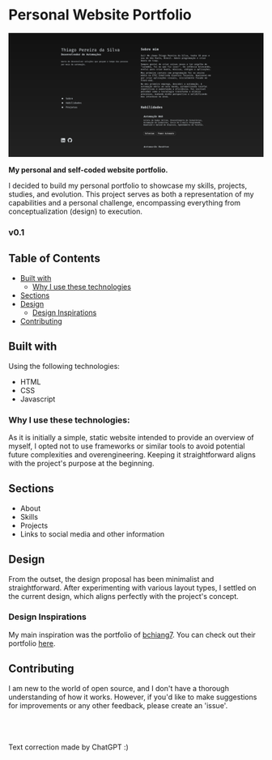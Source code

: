 # Personal Website Portfolio

<img alt="home page image" src="assets/page-picture-example.png">

**My personal and self-coded website portfolio.**

I decided to build my personal portfolio to showcase my skills, projects, studies, and evolution. This project serves as both a representation of my capabilities and a personal challenge, encompassing everything from conceptualization (design) to execution.

### v0.1

## Table of Contents
- [Built with](#built-with)
  - [Why I use these technologies](#why-i-use-these-technologies)
- [Sections](#sections)
- [Design](#design)
  - [Design Inspirations](#design-inspirations)
- [Contributing](#contributing)

## Built with
Using the following technologies:

- HTML
- CSS
- Javascript

### Why I use these technologies:
As it is initially a simple, static website intended to provide an overview of myself, I opted not to use frameworks or similar tools to avoid potential future complexities and overengineering. Keeping it straightforward aligns with the project's purpose at the beginning.

## Sections
- About
- Skills
- Projects
- Links to social media and other information

## Design
From the outset, the design proposal has been minimalist and straightforward. After experimenting with various layout types, I settled on the current design, which aligns perfectly with the project's concept.

### Design Inspirations
My main inspiration was the portfolio of [bchiang7](https://github.com/bchiang7). You can check out their portfolio [here](https://brittanychiang.com/).

## Contributing
I am new to the world of open source, and I don't have a thorough understanding of how it works. However, if you'd like to make suggestions for improvements or any other feedback, please create an 'issue'.

<br>
<br>
<br>
<span>Text correction made by ChatGPT :)</span>

